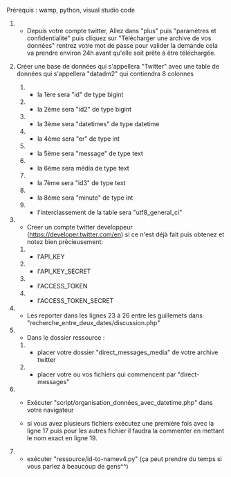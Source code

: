 Prérequis : wamp, python, visual studio code
 
1. - Depuis votre compte twitter, Allez dans "plus" puis "paramètres et confidentialité" puis cliquez sur  "Télécharger une archive de vos données" rentrez 
votre mot de passe pour valider la demande cela va prendre environ 24h avant qu'elle soit prête à être téléchargée.

2. Créer une base de données qui s'appellera "Twitter" avec une table de données qui s'appellera "datadm2" qui contiendra 8 colonnes

	1. - la  1ère   sera  "id" de type   bigint 
	2. - la  2ème sera  "id2" de type bigint
	3. - la  3ème sera "datetimes" de type datetime
	4. - la 4ème sera "er" de type  int
	5. - la 5ème sera "message" de type  text
	6. - la 6ème sera média de type text
	7. - la 7ème sera  "id3" de type text
	8. - la 8ème sera "minute" de type  int
	9. - l'interclassement de la table  sera  "utf8_general_ci"

3. - Creer un compte twitter developpeur (https://developer.twitter.com/en)  si ce n'est déjà fait puis obtenez et notez bien précieusement: 
	1. - l'API_KEY 
	2. - l'API_KEY_SECRET
	3. - l'ACCESS_TOKEN
	4. - l'ACCESS_TOKEN_SECRET
  
4. - Les reporter dans les lignes 23 à 26 entre les guillemets dans  "recherche_entre_deux_dates/discussion.php"

5. - Dans le dossier ressource :
	1. - placer votre dossier "direct_messages_media" de votre archive twitter
	2. - placer votre ou vos fichiers qui commencent par "direct-messages"
    
6. - Exécuter "script/organisation_données_avec_datetime.php" dans votre navigateur 

	- si vous avez plusieurs fichiers  exécutez une première fois avec la ligne 17  puis pour les autres fichier  il faudra la commenter en mettant le nom exact en 	ligne 19.
	
7. - exécuter "ressource/id-to-namev4.py" (ça peut prendre du temps si vous parlez à beaucoup de gens^^)

